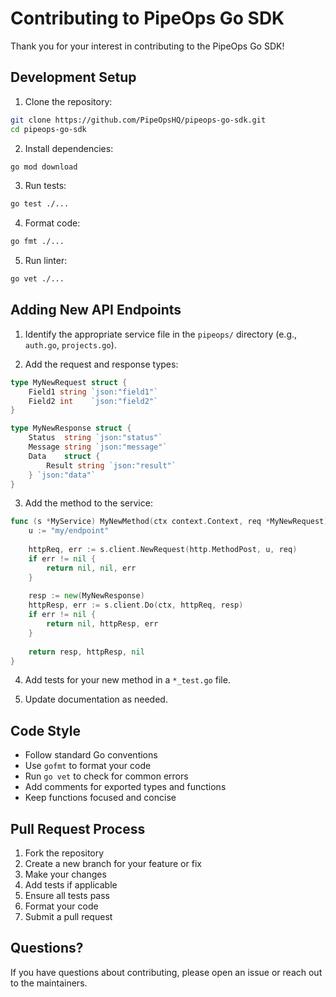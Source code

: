 # Contributing to PipeOps Go SDK

Thank you for your interest in contributing to the PipeOps Go SDK!

## Development Setup

1. Clone the repository:
```bash
git clone https://github.com/PipeOpsHQ/pipeops-go-sdk.git
cd pipeops-go-sdk
```

2. Install dependencies:
```bash
go mod download
```

3. Run tests:
```bash
go test ./...
```

4. Format code:
```bash
go fmt ./...
```

5. Run linter:
```bash
go vet ./...
```

## Adding New API Endpoints

1. Identify the appropriate service file in the `pipeops/` directory (e.g., `auth.go`, `projects.go`).

2. Add the request and response types:
```go
type MyNewRequest struct {
    Field1 string `json:"field1"`
    Field2 int    `json:"field2"`
}

type MyNewResponse struct {
    Status  string `json:"status"`
    Message string `json:"message"`
    Data    struct {
        Result string `json:"result"`
    } `json:"data"`
}
```

3. Add the method to the service:
```go
func (s *MyService) MyNewMethod(ctx context.Context, req *MyNewRequest) (*MyNewResponse, *http.Response, error) {
    u := "my/endpoint"
    
    httpReq, err := s.client.NewRequest(http.MethodPost, u, req)
    if err != nil {
        return nil, nil, err
    }
    
    resp := new(MyNewResponse)
    httpResp, err := s.client.Do(ctx, httpReq, resp)
    if err != nil {
        return nil, httpResp, err
    }
    
    return resp, httpResp, nil
}
```

4. Add tests for your new method in a `*_test.go` file.

5. Update documentation as needed.

## Code Style

- Follow standard Go conventions
- Use `gofmt` to format your code
- Run `go vet` to check for common errors
- Add comments for exported types and functions
- Keep functions focused and concise

## Pull Request Process

1. Fork the repository
2. Create a new branch for your feature or fix
3. Make your changes
4. Add tests if applicable
5. Ensure all tests pass
6. Format your code
7. Submit a pull request

## Questions?

If you have questions about contributing, please open an issue or reach out to the maintainers.
